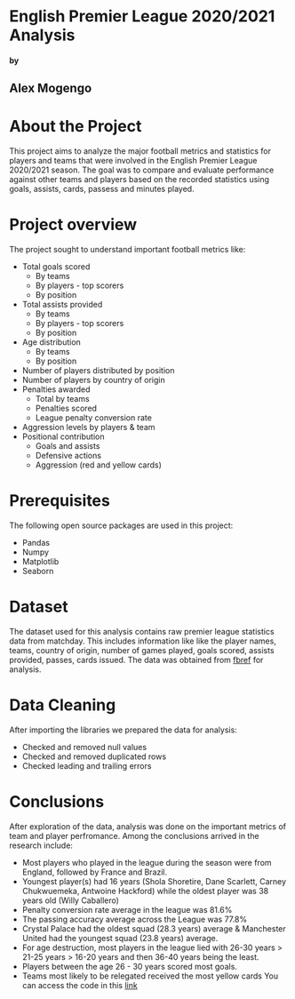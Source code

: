 # English Premier League 2020/2021 Analysis
#### by
## Alex Mogengo

# About the Project
This project aims to analyze the major football metrics and statistics for players and teams that were involved in the English Premier League 2020/2021 season. The goal was to compare and evaluate performance against other teams and players based on the recorded statistics using goals, assists, cards, passess and minutes played.

# Project overview
The project sought to understand important football metrics like:
* Total goals scored
  * By teams
  * By players - top scorers
  * By position
* Total assists provided
  * By teams
  * By players - top scorers
  * By position
* Age distribution
  * By teams
  * By position
* Number of players distributed by position
* Number of players by country of origin
* Penalties awarded
    * Total by teams
    * Penalties scored
    * League penalty conversion rate
* Aggression levels by players & team
* Positional contribution
  * Goals and assists
  * Defensive actions
  * Aggression (red and yellow cards)



# Prerequisites
The following open source packages are used in this project:
* Pandas
* Numpy
* Matplotlib
* Seaborn

# Dataset
The dataset used for this analysis contains raw premier league statistics data from matchday. This includes information like like the player names, teams, country of origin, number of games played, goals scored, assists provided, passes, cards issued. The data was obtained from [fbref](https://fbref.com/) for analysis.

# Data Cleaning
After importing the libraries we prepared the data for analysis:
* Checked and removed null values
* Checked and removed duplicated rows
* Checked leading and trailing errors

# Conclusions
After exploration of the data, analysis was done on the important metrics of team and player perfromance. Among the conclusions arrived in the research include:
* Most players who played in the league during the season were from England, followed by France and Brazil.
* Youngest player(s) had 16 years (Shola Shoretire, Dane Scarlett, Carney Chukwuemeka, Antwoine Hackford) while the oldest player was 38 years old (Willy Caballero) 
* Penalty conversion rate average in the league was 81.6%
* The passing accuracy average across the League was 77.8%
* Crystal Palace had the oldest squad (28.3 years) average & Manchester United had the youngest squad (23.8 years) average.
* For age destruction, most players in the league lied with 26-30 years > 21-25  years > 16-20 years and then 36-40 years being the least.
* Players between the age 26 - 30 years scored most goals.
* Teams most likely to be relegated received the most yellow cards
You can access the code in this [link](https://github.com/AlexOchoki/AlexOchoki-EPL_2020_2021_Analysis/blob/main/English_Premier_League_2020_2021_Analysis%20(1).ipynb)
